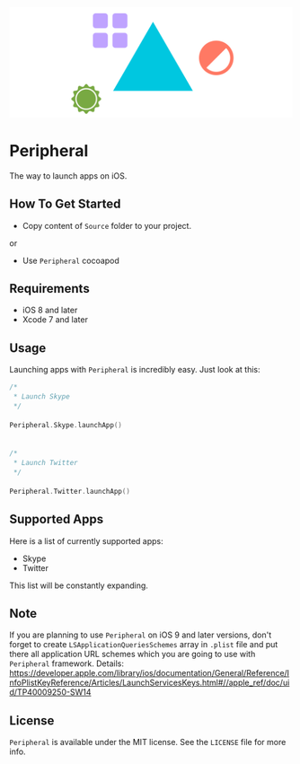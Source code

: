 <p align="center" >
<img src="https://github.com/igormatyushkin014/Peripheral/blob/master/Logo/logo-1024-400.png" alt="Peripheral" title="Peripheral">
</p>

# Peripheral
The way to launch apps on iOS.

## How To Get Started

- Copy content of `Source` folder to your project.

or

- Use `Peripheral` cocoapod

## Requirements

* iOS 8 and later
* Xcode 7 and later

## Usage

Launching apps with `Peripheral` is incredibly easy. Just look at this:

```swift
/*
 * Launch Skype
 */

Peripheral.Skype.launchApp()


/*
 * Launch Twitter
 */

Peripheral.Twitter.launchApp()
```

## Supported Apps

Here is a list of currently supported apps:
* Skype
* Twitter

This list will be constantly expanding.

## Note

If you are planning to use `Peripheral` on iOS 9 and later versions, don't forget to create `LSApplicationQueriesSchemes` array in `.plist` file and put there all application URL schemes which you are going to use with `Peripheral` framework. Details: https://developer.apple.com/library/ios/documentation/General/Reference/InfoPlistKeyReference/Articles/LaunchServicesKeys.html#//apple_ref/doc/uid/TP40009250-SW14

## License

`Peripheral` is available under the MIT license. See the `LICENSE` file for more info.
